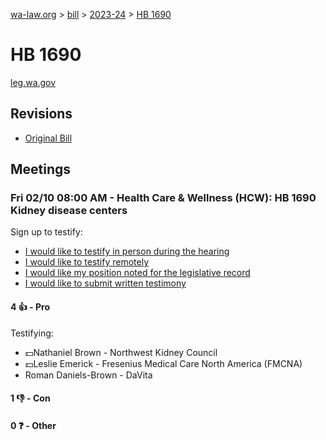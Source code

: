 [wa-law.org](/) > [bill](/bill/) > [2023-24](/bill/2023-24/) > [HB 1690](/bill/2023-24/hb/1690/)

# HB 1690
[leg.wa.gov](https://app.leg.wa.gov/billsummary?BillNumber=1690&Year=2023&Initiative=false)

## Revisions
* [Original Bill](1/)

## Meetings
### Fri 02/10 08:00 AM - Health Care & Wellness (HCW): HB 1690 Kidney disease centers
Sign up to testify:
* [I would like to testify in person during the hearing](https://app.leg.wa.gov/csi/Testifier/Add?chamber=House&mId=30656&aId=150986&caId=21248&tId=1)
* [I would like to testify remotely](https://app.leg.wa.gov/csi/Testifier/Add?chamber=House&mId=30656&aId=150986&caId=21248&tId=2)
* [I would like my position noted for the legislative record](https://app.leg.wa.gov/csi/Testifier/Add?chamber=House&mId=30656&aId=150986&caId=21248&tId=3)
* [I would like to submit written testimony](https://app.leg.wa.gov/csi/Testifier/Add?chamber=House&mId=30656&aId=150986&caId=21248&tId=4)

#### 4 👍 - Pro
Testifying:
* 💵Nathaniel Brown - Northwest Kidney Council
* 💵Leslie Emerick - Fresenius Medical Care North America (FMCNA)
* Roman Daniels-Brown - DaVita

#### 1 👎 - Con

#### 0 ❓ - Other
